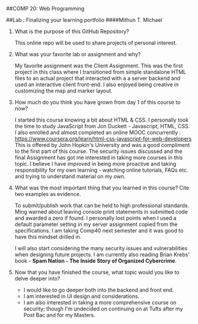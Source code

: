##COMP 20: Web Programming

##Lab : Finalizing your learning portfolio
####Mithun T. Michael

1.  What is the purpose of this GitHub Repository?

    This online repo will be used to share projects of 
    personal interest.

2.  What was your favorite lab or assignment and why?  

    My favorite assignment was the Client Assignment. 
    This was the first project in this class where I transitioned from
    simple standalone HTML files to an actual project that interacted with a 
    a server backend and used an interactive client front-end. 
    I also enjoyed being creative in customizing the map and marker layout.

3.  How much do you think you have grown from day 1 of this course to now?  

    I started this course knowing a bit about HTML & CSS. I personally took the
    time to study JavaScript from Jon Duckett - Javascript, HTML, CSS. I 
    also enrolled and almost completed an online MOOC concurrently : 
    https://www.coursera.org/learn/html-css-javascript-for-web-developers
    This is offered by John Hopkin's University and was a good compliment to
    the first part of this course. The security issues discussed and the final 
    Assignment has got me interested in taking more courses in this topic.
    I believe I have improved in being more proactive and taking responsibility
    for my own learning - watching online tutorials, FAQs etc. and trying
    to understand material on my own.

4.  What was the most important thing that you learned in this course? 
    Cite two examples as evidence.  

    To submit/publish work that can be held to high professional standards.
    Ming warned about leaving console print statements in submitted code and
    awarded a zero if found. I personally lost points when I used a default parameter
    setting in my server assignment copied from the specifications. I am taking Comp40 
    next semester and it was good to have this mindset drilled in.

    I will also start considering the many security issues and vulnerabilities when designing
    future projects. I am currently also reading Brian Krebs' book - **Spam Nation - The Inside Story of Organized Cybercrime**.


5.  Now that you have finished the course, what topic would you like to delve deeper into?  
    
    * I would like to go deeper both into the backend and front end.
    * I am interested in UI design and considerations.
    * I am also interested in taking a more comprehensive course on security; though I'm undecided
    on continuing on at Tufts after my Post Bac and for my Masters.
